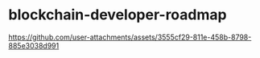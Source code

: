 # blockchain-developer-roadmap





https://github.com/user-attachments/assets/3555cf29-811e-458b-8798-885e3038d991

